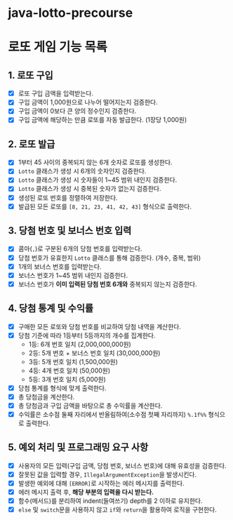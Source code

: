 # java-lotto-precourse


# 로또 게임 기능 목록

## 1. 로또 구입
- [x] 로또 구입 금액을 입력받는다.
- [x] 구입 금액이 1,000원으로 나누어 떨어지는지 검증한다.
- [x] 구입 금액이 0보다 큰 양의 정수인지 검증한다.
- [x] 구입 금액에 해당하는 만큼 로또를 자동 발급한다. (1장당 1,000원)

## 2. 로또 발급
- [x] 1부터 45 사이의 중복되지 않는 6개 숫자로 로또를 생성한다.
- [x] `Lotto` 클래스가 생성 시 6개의 숫자인지 검증한다.
- [x] `Lotto` 클래스가 생성 시 숫자들이 1~45 범위 내인지 검증한다.
- [x] `Lotto` 클래스가 생성 시 중복된 숫자가 없는지 검증한다.
- [x] 생성된 로또 번호를 정렬하여 저장한다.
- [x] 발급된 모든 로또를 `[8, 21, 23, 41, 42, 43]` 형식으로 출력한다.

## 3. 당첨 번호 및 보너스 번호 입력
- [x] 콤마(`,`)로 구분된 6개의 당첨 번호를 입력받는다.
- [x] 당첨 번호가 유효한지 `Lotto` 클래스를 통해 검증한다. (개수, 중복, 범위)
- [x] 1개의 보너스 번호를 입력받는다.
- [x] 보너스 번호가 1~45 범위 내인지 검증한다.
- [x] 보너스 번호가 **이미 입력된 당첨 번호 6개와** 중복되지 않는지 검증한다.

## 4. 당첨 통계 및 수익률
- [x] 구매한 모든 로또와 당첨 번호를 비교하여 당첨 내역을 계산한다.
- [x] 당첨 기준에 따라 1등부터 5등까지의 개수를 집계한다.
    - 1등: 6개 번호 일치 (2,000,000,000원)
    - 2등: 5개 번호 + 보너스 번호 일치 (30,000,000원)
    - 3등: 5개 번호 일치 (1,500,000원)
    - 4등: 4개 번호 일치 (50,000원)
    - 5등: 3개 번호 일치 (5,000원)
- [x] 당첨 통계를 형식에 맞게 출력한다.
- [x] 총 당첨금을 계산한다.
- [x] 총 당첨금과 구입 금액을 바탕으로 총 수익률을 계산한다.
- [x] 수익률은 소수점 둘째 자리에서 반올림하여(소수점 첫째 자리까지) `%.1f%%` 형식으로 출력한다.

## 5. 예외 처리 및 프로그래밍 요구 사항
- [x] 사용자의 모든 입력(구입 금액, 당첨 번호, 보너스 번호)에 대해 유효성을 검증한다.
- [x] 잘못된 값을 입력할 경우, `IllegalArgumentException`을 발생시킨다.
- [x] 발생한 예외에 대해 `[ERROR]`로 시작하는 에러 메시지를 출력한다.
- [x] 에러 메시지 출력 후, **해당 부분의 입력을 다시 받는다.**
- [x] 함수(메서드)를 분리하여 indent(들여쓰기) depth를 2 이하로 유지한다.
- [x] `else` 및 `switch`문을 사용하지 않고 `if`와 `return`을 활용하여 로직을 구현한다.
